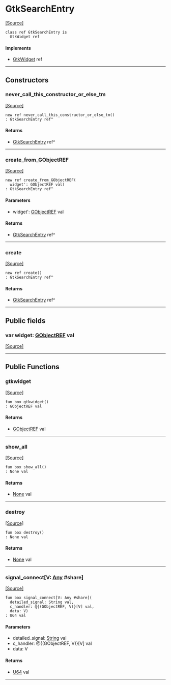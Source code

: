 # GtkSearchEntry
<span class="source-link">[[Source]](src/gtk3/GtkSearchEntry.md#L6)</span>
```pony
class ref GtkSearchEntry is
  GtkWidget ref
```

#### Implements

* [GtkWidget](gtk3-GtkWidget.md) ref

---

## Constructors

### never_call_this_constructor_or_else_tm
<span class="source-link">[[Source]](src/gtk3/GtkSearchEntry.md#L10)</span>


```pony
new ref never_call_this_constructor_or_else_tm()
: GtkSearchEntry ref^
```

#### Returns

* [GtkSearchEntry](gtk3-GtkSearchEntry.md) ref^

---

### create_from_GObjectREF
<span class="source-link">[[Source]](src/gtk3/GtkSearchEntry.md#L13)</span>


```pony
new ref create_from_GObjectREF(
  widget': GObjectREF val)
: GtkSearchEntry ref^
```
#### Parameters

*   widget': [GObjectREF](gtk3-..-gobject-GObjectREF.md) val

#### Returns

* [GtkSearchEntry](gtk3-GtkSearchEntry.md) ref^

---

### create
<span class="source-link">[[Source]](src/gtk3/GtkSearchEntry.md#L17)</span>


```pony
new ref create()
: GtkSearchEntry ref^
```

#### Returns

* [GtkSearchEntry](gtk3-GtkSearchEntry.md) ref^

---

## Public fields

### var widget: [GObjectREF](gtk3-..-gobject-GObjectREF.md) val
<span class="source-link">[[Source]](src/gtk3/GtkSearchEntry.md#L7)</span>



---

## Public Functions

### gtkwidget
<span class="source-link">[[Source]](src/gtk3/GtkSearchEntry.md#L9)</span>


```pony
fun box gtkwidget()
: GObjectREF val
```

#### Returns

* [GObjectREF](gtk3-..-gobject-GObjectREF.md) val

---

### show_all
<span class="source-link">[[Source]](src/gtk3/GtkWidget.md#L4)</span>


```pony
fun box show_all()
: None val
```

#### Returns

* [None](builtin-None.md) val

---

### destroy
<span class="source-link">[[Source]](src/gtk3/GtkWidget.md#L10)</span>


```pony
fun box destroy()
: None val
```

#### Returns

* [None](builtin-None.md) val

---

### signal_connect\[V: [Any](builtin-Any.md) #share\]
<span class="source-link">[[Source]](src/gtk3/GtkWidget.md#L13)</span>


```pony
fun box signal_connect[V: Any #share](
  detailed_signal: String val,
  c_handler: @{(GObjectREF, V)}[V] val,
  data: V)
: U64 val
```
#### Parameters

*   detailed_signal: [String](builtin-String.md) val
*   c_handler: @{(GObjectREF, V)}[V] val
*   data: V

#### Returns

* [U64](builtin-U64.md) val

---

